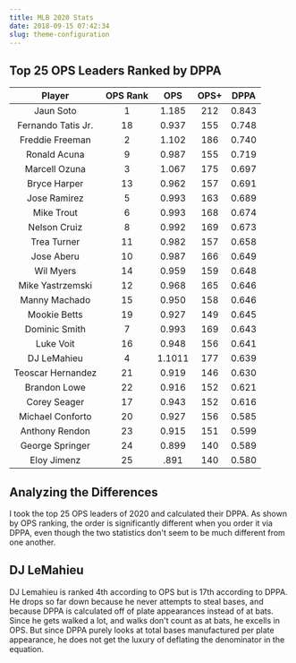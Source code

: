 ```yaml
---
title: MLB 2020 Stats
date: 2018-09-15 07:42:34
slug: theme-configuration
---
```


## Top 25 OPS Leaders Ranked by DPPA

Player | OPS Rank | OPS | OPS+ | DPPA
:---: | :---: | :---: | :---: | :---:
Jaun Soto | 1 | 1.185 | 212 | 0.843
Fernando Tatis Jr. | 18 | 0.937 | 155 | 0.748
Freddie Freeman | 2 | 1.102 | 186 | 0.740
Ronald Acuna | 9 |  0.987 | 155 | 0.719
Marcell Ozuna | 3 | 1.067 | 175 | 0.697
Bryce Harper | 13 | 0.962 | 157 | 0.691
Jose Ramirez | 5 |0.993 | 163 | 0.689
Mike Trout | 6 | 0.993 | 168 | 0.674
Nelson Cruiz | 8 | 0.992 | 169 | 0.673
Trea Turner | 11 | 0.982 | 157 | 0.658
Jose Aberu | 10 | 0.987 | 166 | 0.649
Wil Myers | 14 | 0.959 | 159 | 0.648
Mike Yastrzemski | 12 |  0.968 | 165 | 0.646
Manny Machado | 15 | 0.950 | 158 | 0.646
Mookie Betts | 19 | 0.927 | 149 | 0.645
Dominic Smith | 7 | 0.993 | 169 | 0.643
Luke Voit | 16 | 0.948 | 156 | 0.641
DJ LeMahieu | 4 | 1.1011 | 177 | 0.639
Teoscar Hernandez | 21 |  0.919 | 146 | 0.630
Brandon Lowe | 22 | 0.916 | 152 | 0.621
Corey Seager | 17 | 0.943 | 152 | 0.616
Michael Conforto | 20 | 0.927 | 156 | 0.585
Anthony Rendon | 23 |  0.915 | 151 | 0.599
George Springer | 24 | 0.899 | 140 | 0.589
Eloy Jimenz | 25 | .891 | 140 | 0.580

## Analyzing the Differences

I took the top 25 OPS leaders of 2020 and calculated their DPPA. As shown by OPS ranking, the order is significantly different when you order it via DPPA, even though the two statistics don't seem to be much different from one another. 

## DJ LeMahieu

DJ Lemahieu is ranked 4th according to OPS but is 17th according to DPPA. He drops so far down because he never attempts to steal bases, and because DPPA is calculated off of plate appearances instead of at bats. Since he gets walked a lot, and walks don't count as at bats, he excells in OPS. But since DPPA purely looks at total bases manufactured per plate appearance, he does not get the luxury of deflating the denominator in the equation.